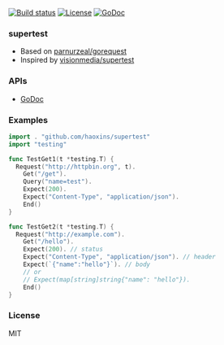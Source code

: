 
[![Build status][travis-img]][travis-url]
[![License][license-img]][license-url]
[![GoDoc][doc-img]][doc-url]

### supertest

* Based on [parnurzeal/gorequest](https://github.com/parnurzeal/gorequest)
* Inspired by [visionmedia/supertest](https://github.com/visionmedia/supertest)

### APIs

* [GoDoc](http://godoc.org/github.com/haoxins/supertest)

### Examples

```go
import . "github.com/haoxins/supertest"
import "testing"

func TestGet1(t *testing.T) {
  Request("http://httpbin.org", t).
    Get("/get").
    Query("name=test").
    Expect(200).
    Expect("Content-Type", "application/json").
    End()
}

func TestGet2(t *testing.T) {
  Request("http://example.com").
    Get("/hello").
    Expect(200). // status
    Expect("Content-Type", "application/json"). // header
    Expect(`{"name":"hello"}`). // body
    // or
    // Expect(map[string]string{"name": "hello"}).
    End()
}
```

### License
MIT

[travis-img]: https://img.shields.io/travis/haoxins/supertest.svg?style=flat-square
[travis-url]: https://travis-ci.org/haoxins/supertest
[license-img]: https://img.shields.io/badge/license-MIT-green.svg?style=flat-square
[license-url]: http://opensource.org/licenses/MIT
[doc-img]: https://img.shields.io/badge/GoDoc-reference-blue.svg?style=flat-square
[doc-url]: http://godoc.org/github.com/haoxins/supertest
